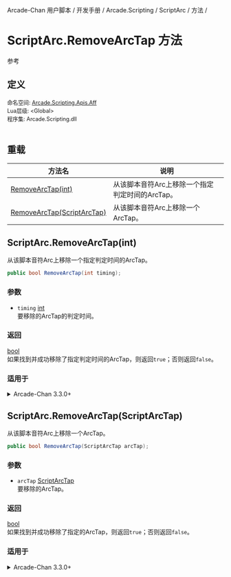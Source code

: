 Arcade-Chan 用户脚本 / 开发手册 / Arcade.Scripting / ScriptArc / 方法 /
# ScriptArc.RemoveArcTap 方法
参考

## 定义
<div style="font-size: 90%;">
命名空间: <a href="README.md">Arcade.Scripting.Apis.Aff</a><br />
Lua层级: &lt;Global&gt;<br />
程序集: Arcade.Scripting.dll
</div><br />

## 重载
| 方法名 | 说明 |
| -- | -- |
| [RemoveArcTap(int)](#Overload_int) | 从该脚本音符Arc上移除一个指定判定时间的ArcTap。 |
| [RemoveArcTap(ScriptArcTap)](#Overload_ScriptArcTap) | 从该脚本音符Arc上移除一个ArcTap。 |


## ScriptArc.RemoveArcTap(int)
<a name="Overload_int"></a>
从该脚本音符Arc上移除一个指定判定时间的ArcTap。

```csharp
public bool RemoveArcTap(int timing);
```

### 参数
- ``timing`` [int](https://docs.microsoft.com/zh-cn/dotnet/api/system.int32)  
  要移除的ArcTap的判定时间。

### 返回
[bool](https://docs.microsoft.com/zh-cn/dotnet/api/system.boolean)  
  如果找到并成功移除了指定判定时间的ArcTap，则返回``true``；否则返回``false``。

### 适用于
<details>
	<summary>Arcade-Chan 3.3.0+</summary>
	<table>
		<tr><th><strong>产品</strong></th><th><strong>版本</strong></th></tr>
		<tr><td><strong>Arcade-Chan</strong></td><td>3.3.0+</td></tr>
	</table>
</details>

## ScriptArc.RemoveArcTap(ScriptArcTap)
<a name="Overload_ScriptArcTap"></a>
从该脚本音符Arc上移除一个ArcTap。

```csharp
public bool RemoveArcTap(ScriptArcTap arcTap);
```

### 参数
- ``arcTap`` [ScriptArcTap](ScriptArcTap.md)  
  要移除的ArcTap。

### 返回
[bool](https://docs.microsoft.com/zh-cn/dotnet/api/system.boolean)  
  如果找到并成功移除了指定的ArcTap，则返回``true``；否则返回``false``。

### 适用于
<details>
	<summary>Arcade-Chan 3.3.0+</summary>
	<table>
		<tr><th><strong>产品</strong></th><th><strong>版本</strong></th></tr>
		<tr><td><strong>Arcade-Chan</strong></td><td>3.3.0+</td></tr>
	</table>
</details>